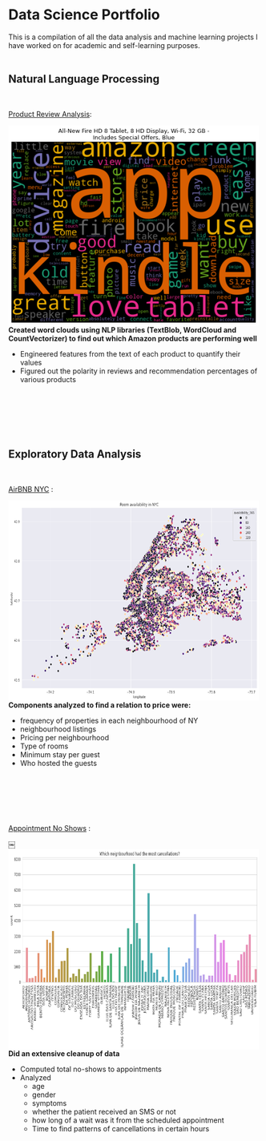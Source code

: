 # Data Science Portfolio
This is a compilation of all the data analysis and machine learning projects I have worked on for academic
and self-learning purposes.
<br />
<br />

## Natural Language Processing

<br />

[Product Review Analysis](https://github.com/darkMatterChimpanzee/Data-Science-Portfolio/tree/main/Product%20Review%20Analysis): 

<a href="https://github.com/darkMatterChimpanzee/Data-Science-Portfolio/tree/main/Product%20Review%20Analysis">
<img src="./img/product-review.png" align="left" style="width: 500px; height: 400px" />
</a>

<br />
<br />

<b>Created word clouds using NLP libraries (TextBlob, WordCloud and CountVectorizer) to find out which Amazon products are performing well</b>
  - Engineered features from the text of each product to quantify their values
  - Figured out the polarity in reviews and recommendation percentages of various products

<br />
<br />
<br />
<br />
<br />


## Exploratory Data Analysis

<br />

[AirBNB NYC](https://github.com/darkMatterChimpanzee/Data-Science-Portfolio/tree/main/airBNB%20NYC%20Price%20Prediction) : 

<a href="https://github.com/darkMatterChimpanzee/Data-Science-Portfolio/tree/main/AirBNB%20NYC">
<img src="./img/NYC_airbnb.png" align="left" style="width: 500px; height: 400px"/>
</a>

<br />
<br />

<b>Components analyzed to find a relation to price were:</b>
- frequency of properties in each neighbourhood of NY
- neighbourhood listings
- Pricing per neighbourhood
- Type of rooms 
- Minimum stay per guest
- Who hosted the guests


<br />
<br />
<br />
<br />
<br />

[Appointment No Shows](https://github.com/darkMatterChimpanzee/Data-Science-Portfolio/tree/main/Appointment%20No-Shows) :

<a href="https://github.com/darkMatterChimpanzee/Data-Science-Portfolio/tree/main/Appointment%20No-Shows"> 
￼<img src="./img/no-appoint.png" align="left" style="width: 500px; height: 400px" />
</a>

<br />
<br/>

<b>Did an extensive cleanup of data </b>
- Computed total no-shows to appointments
- Analyzed 
  - age
  - gender
  - symptoms
  - whether the patient received an SMS or not 
  - how long of a wait was it from the scheduled appointment
  - Time to find patterns of cancellations in certain hours

